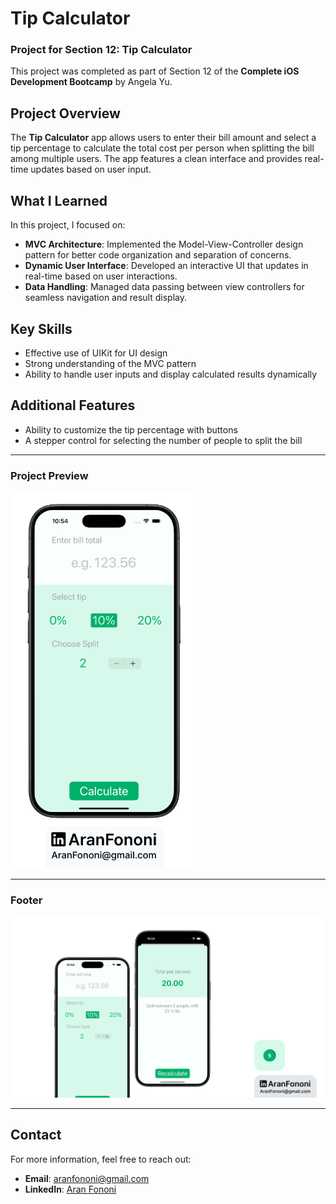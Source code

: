# Tip Calculator

### Project for Section 12: **Tip Calculator**  
This project was completed as part of Section 12 of the **Complete iOS Development Bootcamp** by Angela Yu.

## Project Overview
The **Tip Calculator** app allows users to enter their bill amount and select a tip percentage to calculate the total cost per person when splitting the bill among multiple users. The app features a clean interface and provides real-time updates based on user input.

## What I Learned
In this project, I focused on:
- **MVC Architecture**: Implemented the Model-View-Controller design pattern for better code organization and separation of concerns.
- **Dynamic User Interface**: Developed an interactive UI that updates in real-time based on user interactions.
- **Data Handling**: Managed data passing between view controllers for seamless navigation and result display.

## Key Skills
- Effective use of UIKit for UI design
- Strong understanding of the MVC pattern
- Ability to handle user inputs and display calculated results dynamically

## Additional Features
- Ability to customize the tip percentage with buttons
- A stepper control for selecting the number of people to split the bill

---

### Project Preview
<img src="./Documents/Readme.png" alt="Tip Calculator App Preview" width="300px">

---

### Footer
![Footer Image](./Documents/Linkedin.jpg)

---

## Contact
For more information, feel free to reach out:  
- **Email**: [aranfononi@gmail.com](mailto:aranfononi@gmail.com)  
- **LinkedIn**: [Aran Fononi](https://www.linkedin.com/in/aran-fononi-18182b265)

